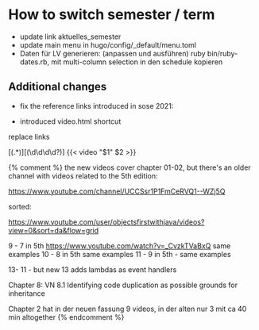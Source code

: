 # How to switch semester / term

- update link aktuelles_semester
- update main menu in hugo/config/_default/menu.toml
- Daten für LV generieren: (anpassen und ausführen) ruby bin/ruby-dates.rb,
mit multi-column selection in den schedule kopieren


## Additional changes

- fix the reference links introduced in sose 2021:

- introduced video.html shortcut

replace links 

\[(.*)\]\[(\d\d\d\d?)\]
{{< video "$1" $2 >}}

{% comment %}
the new videos cover chapter 01-02,
but there's an older channel with videos related to the 5th edition:

https://www.youtube.com/channel/UCCSsr1P1FmCeRVQ1--WZj5Q

sorted:

https://www.youtube.com/user/objectsfirstwithjava/videos?view=0&sort=da&flow=grid

9 - 7 in 5th https://www.youtube.com/watch?v=_CvzkTVaBxQ same examples
10 - 8 in 5th same examples
11 - 9 in 5th - same examples

13- 11 - but new 13 adds lambdas as event handlers

Chapter 8: VN 8.1 Identifying code duplication as possible grounds for inheritance

Chapter 2 hat in der neuen fassung 9 videos, in der alten nur 3 mit ca 40 min altogether
{% endcomment %}

